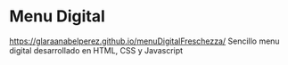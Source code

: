 # Menu Digital
https://glaraanabelperez.github.io/menuDigitalFreschezza/
Sencillo menu digital desarrollado en HTML, CSS y Javascript


